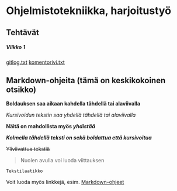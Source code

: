 # Ohjelmistotekniikka, harjoitustyö
## Tehtävät
##### Viikko 1

[gitlog.txt](https://github.com/maijams/ot-harjoitustyo/blob/master/laskarit/viikko1/gitlog.txt)
[komentorivi.txt](https://github.com/maijams/ot-harjoitustyo/blob/master/laskarit/viikko1/komentorivi.txt)


## Markdown-ohjeita (tämä on keskikokoinen otsikko)

**Boldauksen saa aikaan kahdella tähdellä tai alaviivalla**

*Kursivoidun tekstin saa yhdellä tähdellä tai alaviivalla*

**Näitä on mahdollista myös _yhdistää_**

***Kolmella tähdellä teksti on sekä boldattua että kursivoitua***

~~Yliviivattua tekstiä~~

> Nuolen avulla voi luoda viittauksen

```
Tekstilaatikko
```

Voit luoda myös linkkejä, esim. [Markdown-ohjeet](https://docs.github.com/en/get-started/writing-on-github/getting-started-with-writing-and-formatting-on-github/basic-writing-and-formatting-syntax)


